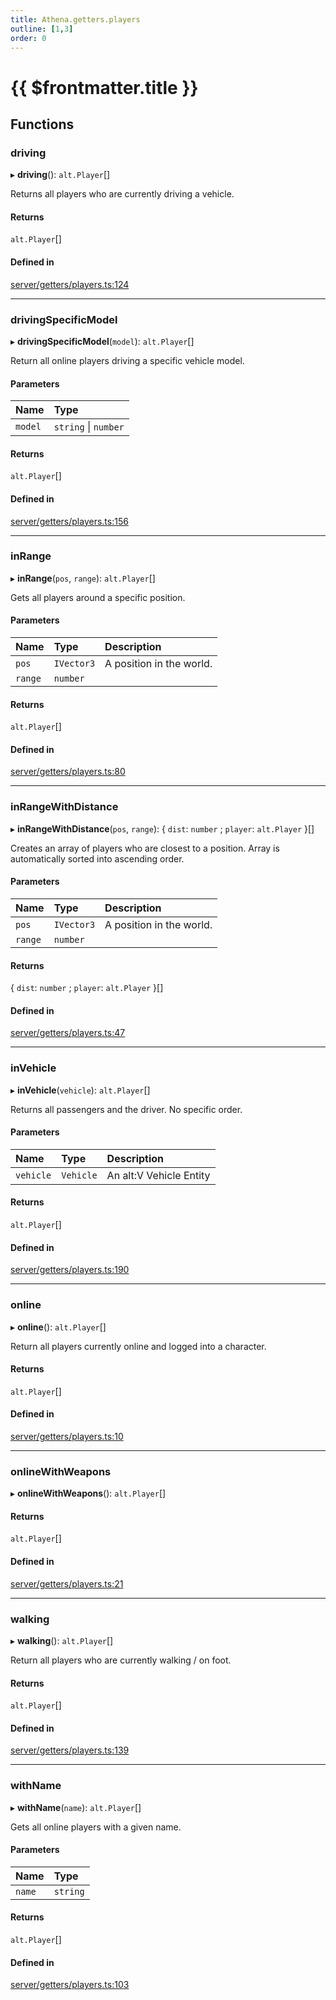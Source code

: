 ```yaml
---
title: Athena.getters.players
outline: [1,3]
order: 0
---
```


# {{ $frontmatter.title }}


## Functions

### driving

▸ **driving**(): `alt.Player`[]

Returns all players who are currently driving a vehicle.

#### Returns

`alt.Player`[]

#### Defined in

[server/getters/players.ts:124](https://github.com/Stuyk/altv-athena/blob/627294b/src/core/server/getters/players.ts#L124)

___

### drivingSpecificModel

▸ **drivingSpecificModel**(`model`): `alt.Player`[]

Return all online players driving a specific vehicle model.

#### Parameters

| Name | Type |
| :------ | :------ |
| `model` | `string` \| `number` |

#### Returns

`alt.Player`[]

#### Defined in

[server/getters/players.ts:156](https://github.com/Stuyk/altv-athena/blob/627294b/src/core/server/getters/players.ts#L156)

___

### inRange

▸ **inRange**(`pos`, `range`): `alt.Player`[]

Gets all players around a specific position.

#### Parameters

| Name | Type | Description |
| :------ | :------ | :------ |
| `pos` | `IVector3` | A position in the world. |
| `range` | `number` |  |

#### Returns

`alt.Player`[]

#### Defined in

[server/getters/players.ts:80](https://github.com/Stuyk/altv-athena/blob/627294b/src/core/server/getters/players.ts#L80)

___

### inRangeWithDistance

▸ **inRangeWithDistance**(`pos`, `range`): { `dist`: `number` ; `player`: `alt.Player`  }[]

Creates an array of players who are closest to a position.
Array is automatically sorted into ascending order.

#### Parameters

| Name | Type | Description |
| :------ | :------ | :------ |
| `pos` | `IVector3` | A position in the world. |
| `range` | `number` |  |

#### Returns

{ `dist`: `number` ; `player`: `alt.Player`  }[]

#### Defined in

[server/getters/players.ts:47](https://github.com/Stuyk/altv-athena/blob/627294b/src/core/server/getters/players.ts#L47)

___

### inVehicle

▸ **inVehicle**(`vehicle`): `alt.Player`[]

Returns all passengers and the driver.
No specific order.

#### Parameters

| Name | Type | Description |
| :------ | :------ | :------ |
| `vehicle` | `Vehicle` | An alt:V Vehicle Entity |

#### Returns

`alt.Player`[]

#### Defined in

[server/getters/players.ts:190](https://github.com/Stuyk/altv-athena/blob/627294b/src/core/server/getters/players.ts#L190)

___

### online

▸ **online**(): `alt.Player`[]

Return all players currently online and logged into a character.

#### Returns

`alt.Player`[]

#### Defined in

[server/getters/players.ts:10](https://github.com/Stuyk/altv-athena/blob/627294b/src/core/server/getters/players.ts#L10)

___

### onlineWithWeapons

▸ **onlineWithWeapons**(): `alt.Player`[]

#### Returns

`alt.Player`[]

#### Defined in

[server/getters/players.ts:21](https://github.com/Stuyk/altv-athena/blob/627294b/src/core/server/getters/players.ts#L21)

___

### walking

▸ **walking**(): `alt.Player`[]

Return all players who are currently walking / on foot.

#### Returns

`alt.Player`[]

#### Defined in

[server/getters/players.ts:139](https://github.com/Stuyk/altv-athena/blob/627294b/src/core/server/getters/players.ts#L139)

___

### withName

▸ **withName**(`name`): `alt.Player`[]

Gets all online players with a given name.

#### Parameters

| Name | Type |
| :------ | :------ |
| `name` | `string` |

#### Returns

`alt.Player`[]

#### Defined in

[server/getters/players.ts:103](https://github.com/Stuyk/altv-athena/blob/627294b/src/core/server/getters/players.ts#L103)

